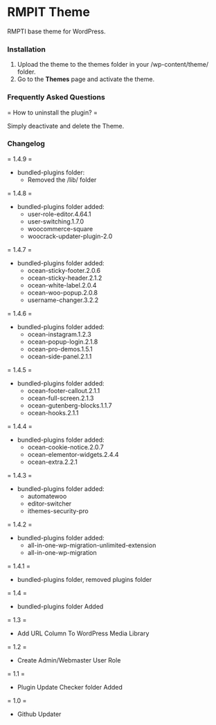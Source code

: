 RMPIT Theme
=================

RMPTI base theme for WordPress. 

### Installation
1. Upload the theme to the themes folder in your /wp-content/theme/ folder.
2. Go to the **Themes** page and activate the theme.


### Frequently Asked Questions
= How to uninstall the plugin? =
 
Simply deactivate and delete the Theme. 

### Changelog

= 1.4.9 =
* bundled-plugins folder:
	- Removed the /lib/ folder



= 1.4.8 =
* bundled-plugins folder added:
	- user-role-editor.4.64.1
	- user-switching.1.7.0
	- woocommerce-square
	- woocrack-updater-plugin-2.0

= 1.4.7 =
* bundled-plugins folder added:
	- ocean-sticky-footer.2.0.6
	- ocean-sticky-header.2.1.2
	- ocean-white-label.2.0.4
	- ocean-woo-popup.2.0.8
	- username-changer.3.2.2

= 1.4.6 =
* bundled-plugins folder added:
	- ocean-instagram.1.2.3
	- ocean-popup-login.2.1.8
	- ocean-pro-demos.1.5.1
	- ocean-side-panel.2.1.1

= 1.4.5 =
* bundled-plugins folder added:
	- ocean-footer-callout.2.1.1
	- ocean-full-screen.2.1.3
	- ocean-gutenberg-blocks.1.1.7
	- ocean-hooks.2.1.1

= 1.4.4 =
* bundled-plugins folder added:
	- ocean-cookie-notice.2.0.7
	- ocean-elementor-widgets.2.4.4
	- ocean-extra.2.2.1

= 1.4.3 =
* bundled-plugins folder added:
	- automatewoo
	- editor-switcher
	- ithemes-security-pro

= 1.4.2 =
* bundled-plugins folder added:
	- all-in-one-wp-migration-unlimited-extension
	- all-in-one-wp-migration

= 1.4.1 =
* bundled-plugins folder, removed plugins folder

= 1.4 =
* bundled-plugins folder Added

= 1.3 =
* Add URL Column To WordPress Media Library

= 1.2 =
* Create Admin/Webmaster User Role

= 1.1 =
* Plugin Update Checker folder Added

= 1.0 =
* Github Updater

